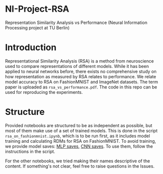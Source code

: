 # NI-Project-RSA
Representation Similarity Analysis vs Performance
(Neural Information Processing project at TU Berlin)

# Introduction

Representational Similarity Analysis (RSA) is a method from neuroscience used to compare representations of different models. While it has been applied to neural networks before, there exists no comprehensive study on how representation as measured by RSA relates to performance. We relate model accuracy to RSA on FashionMNIST and ImageNet datasets. The term paper is uploaded as ``rsa_vs_performance.pdf``. The code in this repo can be used for reproducing the experiments.

# Structure

Provided notebooks are structured to be as independent as possible, but most of them make use of a set of trained models. This is done in the script ``rsa_on_fashionmnist.ipynb``, which is to be run first, as it includes model training and calculating RDMs for RSA on FashionMNIST. To avoid training, we provide model saves: [MLP saves](https://drive.google.com/open?id=11BX3eCNumSSpDqHBHCtyt5YAovqMcvBc), [CNN saves](https://drive.google.com/open?id=1yNRf0NAYb2fFJZFHRvAxcVSeS0XzgIED). To use them, follow the instructions in the script.

For the other notebooks, we tried making their names descriptive of the content. 
If something's not clear, feel free to raise questions in the Issues.
